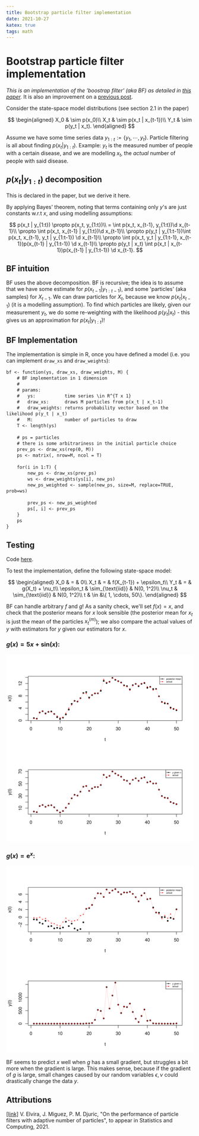 ```yaml
---
title: Bootstrap particle filter implementation
date: 2021-10-27
katex: true
tags: math
---
```


# Bootstrap particle filter implementation

_This is an implementation of the 'boostrap filter' (aka BF) as detailed in
[this paper](https://arxiv.org/pdf/1911.01383.pdf)._ It is also an improvement
on a [previous post](../basic-state-space-model/index.md).

Consider the state-space model distributions (see section 2.1 in the paper)

$$
\begin{aligned}
X_0 & \sim p(x_0)\\
X_t & \sim p(x_t | x_{t-1})\\
Y_t & \sim p(y_t | x_t).
\end{aligned}
$$

Assume we have some time series data $y_{1:t} := \{ y_1, \cdots, y_t\}.$
Particle filtering is all about finding $p(x_t | y_{1:t}).$ Example: $y_t$
is the measured number of people with a certain disease, and we are modelling
$x_t,$ the _actual_ number of people with said disease.

## $p(x_t | y_{1:t})$ decomposition

This is declared in the paper, but we derive it here.

By applying Bayes' theorem, noting that terms containing only $y$'s
are just constants w.r.t $x$, and using modelling assumptions:

$$
p(x_t | y_{1:t}) \propto p(x_t, y_{1:t})\\
=       \int p(x_t, x_{t-1}, y_{1:t})\d x_{t-1}\\
\propto \int p(x_t, x_{t-1} | y_{1:t})\d x_{t-1}\\
\propto p(y_t | y_{1:t-1})\int p(x_t, x_{t-1}, y_t | y_{1:t-1}) \d x_{t-1}\\
\propto \int p(x_t, y_t | y_{1:t-1}, x_{t-1})p(x_{t-1} | y_{1:t-1}) \d x_{t-1}\\
\propto p(y_t | x_t) \int p(x_t | x_{t-1})p(x_{t-1} | y_{1:t-1}) \d x_{t-1}.
$$

## BF intuition

BF uses the above decomposition.  BF is recursive; the
idea is to assume that we have some estimate for $p(x_{t - 1} | y_{1:t-1}),$ and
some 'particles' (aka samples) for $X_{t-1}.$ We can draw particles for $X_t,$
because we know $p(x_t | x_{t-1})$ (it is a modelling assumption). To find which
particles are likely, given our measurement $y_t,$ we do some re-weighting with
the likelihood $p(y_t | x_t)$ - this gives us an approximation for $p(x_t |
y_{1:t})!$

## BF Implementation

The implementation is simple in R, once you have defined a model (i.e.
you can implement `draw_xs` and `draw_weights`):

```
bf <- function(ys, draw_xs, draw_weights, M) {
    # BF implementation in 1 dimension
    #
    # params:
    #   ys:           time series \in R^{T x 1}
    #   draw_xs:      draws M particles from p(x_t | x_t-1)
    #   draw_weights: returns probability vector based on the likelihood p(y_t | x_t)
    #   M:            number of particles to draw
    T <- length(ys)

    # ps = particles
    # there is some arbitrariness in the initial particle choice
    prev_ps <- draw_xs(rep(0, M))
    ps <- matrix(, nrow=M, ncol = T)

    for(i in 1:T) {
        new_ps <- draw_xs(prev_ps)
        ws <- draw_weights(ys[i], new_ps)
        new_ps_weighted <- sample(new_ps, size=M, replace=TRUE, prob=ws)

        prev_ps <- new_ps_weighted
        ps[, i] <- prev_ps
    }
    ps
}
```

## Testing

Code [here](./filter.r).

To test the implementation, define the following state-space model:

$$
\begin{aligned}
X_0        & = & 0\\
X_t        & = & f(X_{t-1}) + \epsilon_t\\
Y_t        & = & g(X_t) + \nu_t\\
\epsilon_t & \sim_{\text{iid}} & N(0, 1^2)\\
\nu_t      & \sim_{\text{iid}} & N(0, 1^2)\\
t          & \in &\{ 1, \cdots, 50\}.
\end{aligned}
$$

BF can handle arbitrary $f$ and $g$! As a sanity check, we'll set $f(x) = x,$
and check that the posterior means for $x$ look sensible
(the posterior mean for $x_t$ is just the mean of the particles $x_t^{(m)}$);
we also compare the actual values of $y$ with estimators for $y$ given our
estimators for $x.$

### $g(x) = 5x + \mathrm{sin}(x):$

<img src="./plot-5x-sinx.svg" style="max-width:100%"/>

### $g(x) = \mathrm{e}^x:$

<img src="./plot-expx.svg" style="max-width:100%"/>

BF seems to predict $x$ well when $g$ has a small gradient, but struggles a bit
more when the gradient is large. This makes sense, because if the gradient of
$g$ is large, small changes caused by our random variables $\epsilon,\nu$ could
drastically change the data $y.$

## Attributions

[[link]](https://arxiv.org/pdf/1911.01383.pdf) V. Elvira, J. Miguez,
P. M. Djuric,
"On the performance of particle filters with adaptive number of particles", to appear in Statistics and Computing, 2021.
